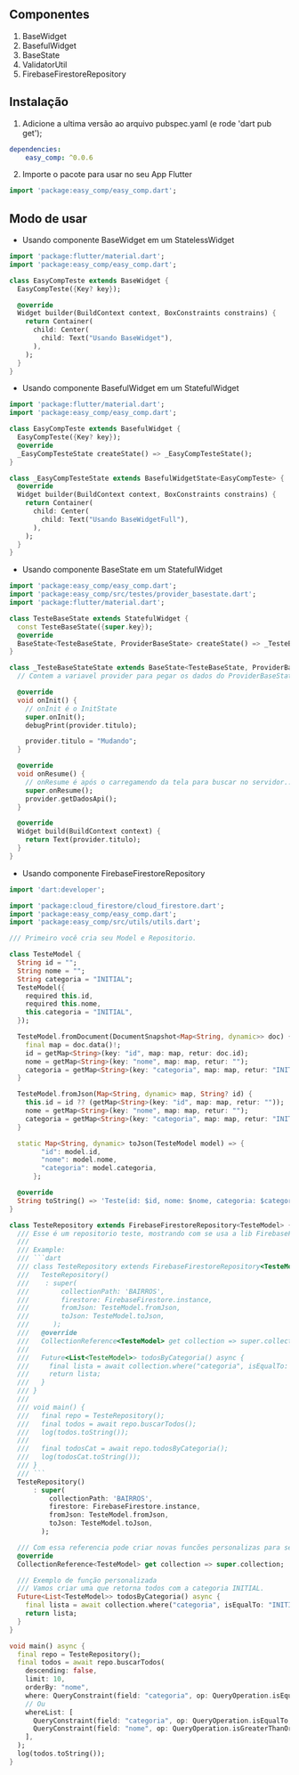 <!--
This README describes the package. If you publish this package to pub.dev,
this README's contents appear on the landing page for your package.

For information about how to write a good package README, see the guide for
[writing package pages](https://dart.dev/guides/libraries/writing-package-pages).

For general information about developing packages, see the Dart guide for
[creating packages](https://dart.dev/guides/libraries/create-library-packages)
and the Flutter guide for
[developing packages and plugins](https://flutter.dev/developing-packages).
-->

## Componentes

1. BaseWidget
2. BasefulWidget
3. BaseState
4. ValidatorUtil
5. FirebaseFirestoreRepository

## Instalação

1. Adicione a ultima versão ao arquivo pubspec.yaml (e rode 'dart pub get');

```yaml
dependencies:
    easy_comp: ^0.0.6
```

2. Importe o pacote para usar no seu App Flutter

```dart
import 'package:easy_comp/easy_comp.dart';
```

## Modo de usar

-   Usando componente BaseWidget em um StatelessWidget

```dart
import 'package:flutter/material.dart';
import 'package:easy_comp/easy_comp.dart';

class EasyCompTeste extends BaseWidget {
  EasyCompTeste({Key? key});

  @override
  Widget builder(BuildContext context, BoxConstraints constrains) {
    return Container(
      child: Center(
        child: Text("Usando BaseWidget"),
      ),
    );
  }
}
```

-   Usando componente BasefulWidget em um StatefulWidget

```dart
import 'package:flutter/material.dart';
import 'package:easy_comp/easy_comp.dart';

class EasyCompTeste extends BasefulWidget {
  EasyCompTeste({Key? key});
  @override
  _EasyCompTesteState createState() => _EasyCompTesteState();
}

class _EasyCompTesteState extends BasefulWidgetState<EasyCompTeste> {
  @override
  Widget builder(BuildContext context, BoxConstraints constrains) {
    return Container(
      child: Center(
        child: Text("Usando BaseWidgetFull"),
      ),
    );
  }
}
```

-   Usando componente BaseState em um StatefulWidget

```dart
import 'package:easy_comp/easy_comp.dart';
import 'package:easy_comp/src/testes/provider_basestate.dart';
import 'package:flutter/material.dart';

class TesteBaseState extends StatefulWidget {
  const TesteBaseState({super.key});
  @override
  BaseState<TesteBaseState, ProviderBaseState> createState() => _TesteBaseStateState();
}

class _TesteBaseStateState extends BaseState<TesteBaseState, ProviderBaseState> {
  // Contem a variavel provider para pegar os dados do ProviderBaseState;

  @override
  void onInit() {
    // onInit é o InitState
    super.onInit();
    debugPrint(provider.titulo);

    provider.titulo = "Mudando";
  }

  @override
  void onResume() {
    // onResume é após o carregamendo da tela para buscar no servidor...
    super.onResume();
    provider.getDadosApi();
  }

  @override
  Widget build(BuildContext context) {
    return Text(provider.titulo);
  }
}
```

-   Usando componente FirebaseFirestoreRepository

````dart
import 'dart:developer';

import 'package:cloud_firestore/cloud_firestore.dart';
import 'package:easy_comp/easy_comp.dart';
import 'package:easy_comp/src/utils/utils.dart';

/// Primeiro você cria seu Model e Repositorio.

class TesteModel {
  String id = "";
  String nome = "";
  String categoria = "INITIAL";
  TesteModel({
    required this.id,
    required this.nome,
    this.categoria = "INITIAL",
  });

  TesteModel.fromDocument(DocumentSnapshot<Map<String, dynamic>> doc) {
    final map = doc.data()!;
    id = getMap<String>(key: "id", map: map, retur: doc.id);
    nome = getMap<String>(key: "nome", map: map, retur: "");
    categoria = getMap<String>(key: "categoria", map: map, retur: "INITIAL");
  }

  TesteModel.fromJson(Map<String, dynamic> map, String? id) {
    this.id = id ?? (getMap<String>(key: "id", map: map, retur: ""));
    nome = getMap<String>(key: "nome", map: map, retur: "");
    categoria = getMap<String>(key: "categoria", map: map, retur: "INITIAL");
  }

  static Map<String, dynamic> toJson(TesteModel model) => {
        "id": model.id,
        "nome": model.nome,
        "categoria": model.categoria,
      };

  @override
  String toString() => 'Teste(id: $id, nome: $nome, categoria: $categoria)\n';
}

class TesteRepository extends FirebaseFirestoreRepository<TesteModel> {
  /// Esse é um repositorio teste, mostrando com se usa a lib FirebaseFirestoreRepository<TesteModel>()\n
  ///
  /// Example:
  /// ```dart
  /// class TesteRepository extends FirebaseFirestoreRepository<TesteModel> {
  ///   TesteRepository()
  ///    : super(
  ///        collectionPath: 'BAIRROS',
  ///        firestore: FirebaseFirestore.instance,
  ///        fromJson: TesteModel.fromJson,
  ///        toJson: TesteModel.toJson,
  ///      );
  ///   @override
  ///   CollectionReference<TesteModel> get collection => super.collection;
  ///
  ///   Future<List<TesteModel>> todosByCategoria() async {
  ///     final lista = await collection.where("categoria", isEqualTo: "INITIAL").get().then((value) => value.docs.map((e) => e.data()).toList());
  ///     return lista;
  ///   }
  /// }
  ///
  /// void main() {
  ///   final repo = TesteRepository();
  ///   final todos = await repo.buscarTodos();
  ///   log(todos.toString());
  ///
  ///   final todosCat = await repo.todosByCategoria();
  ///   log(todosCat.toString());
  /// }
  /// ```
  TesteRepository()
      : super(
          collectionPath: 'BAIRROS',
          firestore: FirebaseFirestore.instance,
          fromJson: TesteModel.fromJson,
          toJson: TesteModel.toJson,
        );

  /// Com essa referencia pode criar novas funcões personalizas para seu Modelo.
  @override
  CollectionReference<TesteModel> get collection => super.collection;

  /// Exemplo de função personalizada
  /// Vamos criar uma que retorna todos com a categoria INITIAL.
  Future<List<TesteModel>> todosByCategoria() async {
    final lista = await collection.where("categoria", isEqualTo: "INITIAL").get().then((value) => value.docs.map((e) => e.data()).toList());
    return lista;
  }
}

void main() async {
  final repo = TesteRepository();
  final todos = await repo.buscarTodos(
    descending: false,
    limit: 10,
    orderBy: "nome",
    where: QueryConstraint(field: "categoria", op: QueryOperation.isEqualTo, value: "INITIAL"),
    // Ou
    whereList: [
      QueryConstraint(field: "categoria", op: QueryOperation.isEqualTo, value: "INITIAL"),
      QueryConstraint(field: "nome", op: QueryOperation.isGreaterThanOrEqualTo, value: "Teste"),
    ],
  );
  log(todos.toString());
}
````
